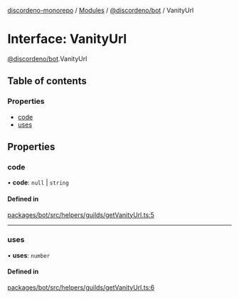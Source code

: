 [discordeno-monorepo](../README.md) / [Modules](../modules.md) / [@discordeno/bot](../modules/discordeno_bot.md) / VanityUrl

# Interface: VanityUrl

[@discordeno/bot](../modules/discordeno_bot.md).VanityUrl

## Table of contents

### Properties

- [code](discordeno_bot.VanityUrl.md#code)
- [uses](discordeno_bot.VanityUrl.md#uses)

## Properties

### code

• **code**: `null` \| `string`

#### Defined in

[packages/bot/src/helpers/guilds/getVanityUrl.ts:5](https://github.com/deepsarda/discordeno/blob/c6dc30bb/packages/bot/src/helpers/guilds/getVanityUrl.ts#L5)

---

### uses

• **uses**: `number`

#### Defined in

[packages/bot/src/helpers/guilds/getVanityUrl.ts:6](https://github.com/deepsarda/discordeno/blob/c6dc30bb/packages/bot/src/helpers/guilds/getVanityUrl.ts#L6)
